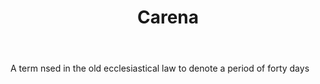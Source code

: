 ---
title: Carena
letter: C
permalink: "/definitions/bld-carena.html"
body: A term nsed in the old ecclesiastical law to denote a period of forty days
published_at: '2018-07-07'
source: Black's Law Dictionary 2nd Ed (1910)
layout: post
---